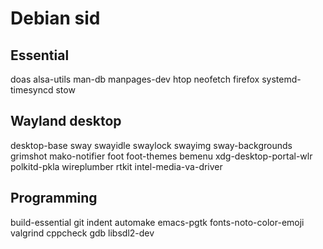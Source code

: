 # Debian sid

## Essential
doas alsa-utils man-db manpages-dev
htop neofetch firefox systemd-timesyncd stow

## Wayland desktop
desktop-base sway swayidle swaylock swayimg sway-backgrounds grimshot mako-notifier foot foot-themes bemenu
xdg-desktop-portal-wlr polkitd-pkla wireplumber rtkit
intel-media-va-driver

## Programming
build-essential git indent automake
emacs-pgtk fonts-noto-color-emoji
valgrind cppcheck gdb
libsdl2-dev
